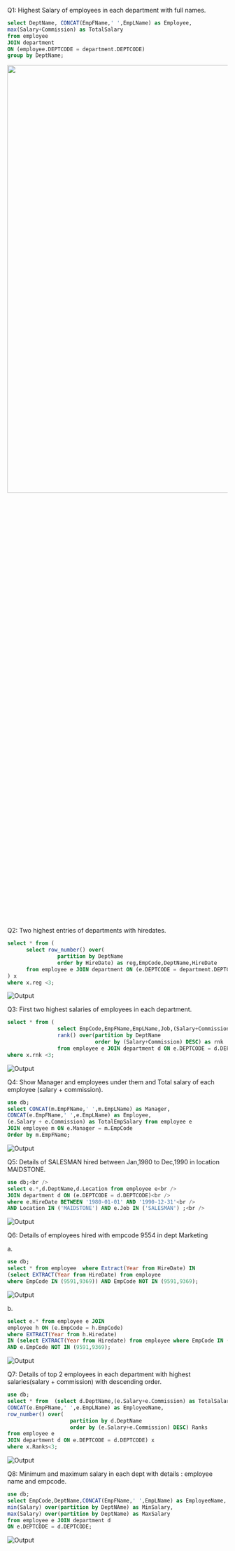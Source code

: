 Q1: Highest Salary of employees in each department with full names.
````sql
select DeptName, CONCAT(EmpFName,' ',EmpLName) as Employee,
max(Salary+Commission) as TotalSalary
from employee
JOIN department
ON (employee.DEPTCODE = department.DEPTCODE)
group by DeptName;
````

<img src="https://github.com/Sarvagyam/SQL-OrganizationDB/blob/main/Q1.png" height="50%" width="120%" >



Q2: Two highest entries of departments with hiredates.
````sql
select * from (
      select row_number() over(
                partition by DeptName
                order by HireDate) as reg,EmpCode,DeptName,HireDate
      from employee e JOIN department ON (e.DEPTCODE = department.DEPTCODE)
) x
where x.reg <3;
````
![Output](https://github.com/Sarvagyam/SQL-OrganizationDB/blob/main/Q2.png)
            


Q3: First two highest salaries of employees in each department.
````sql
select * from (
                select EmpCode,EmpFName,EmpLName,Job,(Salary+Commission),DeptName,
                rank() over(partition by DeptName
                            order by (Salary+Commission) DESC) as rnk
                from employee e JOIN department d ON e.DEPTCODE = d.DEPTCODE) x
where x.rnk <3;
````
![Output](https://github.com/Sarvagyam/SQL-OrganizationDB/blob/main/Q3.png)

Q4: Show Manager and employees under them and Total salary of each employee (salary + commission).
````sql
use db;
select CONCAT(m.EmpFName,' ',m.EmpLName) as Manager, 
CONCAT(e.EmpFName,' ',e.EmpLName) as Employee,
(e.Salary + e.Commission) as TotalEmpSalary from employee e 
JOIN employee m ON e.Manager = m.EmpCode
Order by m.EmpFName;
````
![Output](https://github.com/Sarvagyam/SQL-OrganizationDB/blob/main/Q4.png)


Q5: Details of SALESMAN hired between Jan,1980 to Dec,1990 in location MAIDSTONE.
````sql
use db;<br />
select e.*,d.DeptName,d.Location from employee e<br />
JOIN department d ON (e.DEPTCODE = d.DEPTCODE)<br />
where e.HireDate BETWEEN '1980-01-01' AND '1990-12-31'<br />
AND Location IN ('MAIDSTONE') AND e.Job IN ('SALESMAN') ;<br />
````
![Output](https://github.com/Sarvagyam/SQL-OrganizationDB/blob/main/Q5.png)

Q6: Details of employees hired with empcode 9554 in dept Marketing

a.
````sql
use db;
select * from employee  where Extract(Year from HireDate) IN
(select EXTRACT(Year from HireDate) from employee
where EmpCode IN (9591,9369)) AND EmpCode NOT IN (9591,9369);
````
![Output](https://github.com/Sarvagyam/SQL-OrganizationDB/blob/main/Q6a.png)
 
b.
````sql
select e.* from employee e JOIN
employee h ON (e.EmpCode = h.EmpCode)
where EXTRACT(Year from h.Hiredate) 
IN (select EXTRACT(Year from Hiredate) from employee where EmpCode IN (9591,9369))
AND e.EmpCode NOT IN (9591,9369);
````
![Output](https://github.com/Sarvagyam/SQL-OrganizationDB/blob/main/Q6b.png)

Q7: Details of top 2 employees in each department with highest salaries(salary + commission) with descending order.
````sql
use db;
select * from  (select d.DeptName,(e.Salary+e.Commission) as TotalSalary,
CONCAT(e.EmpFName,' ',e.EmpLName) as EmployeeName,
row_number() over(
                    partition by d.DeptName
                    order by (e.Salary+e.Commission) DESC) Ranks
from employee e
JOIN department d ON e.DEPTCODE = d.DEPTCODE) x
where x.Ranks<3;
````
![Output](https://github.com/Sarvagyam/SQL-OrganizationDB/blob/main/Q7.png)

Q8: Minimum and maximum salary in each dept with details : employee name and empcode.
````sql
use db;
select EmpCode,DeptName,CONCAT(EmpFName,' ',EmpLName) as EmployeeName,
min(Salary) over(partition by DeptNAme) as MinSalary,
max(Salary) over(partition by DeptName) as MaxSalary
from employee e JOIN department d
ON e.DEPTCODE = d.DEPTCODE;
````
![Output](https://github.com/Sarvagyam/SQL-OrganizationDB/blob/main/Q8.png)
